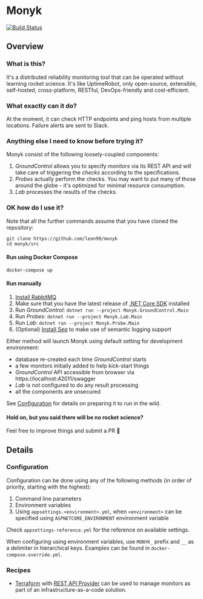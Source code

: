 # Monyk

[![Build Status](https://dev.azure.com/monyk/Monyk/_apis/build/status/Leon99.Monyk?branchName=master)](https://dev.azure.com/monyk/Monyk/_build/latest?definitionId=1&branchName=master)

## Overview

### What is this?

It's a distributed reliability monitoring tool that can be operated without learning rocket science.
It's like UptimeRobot, only open-source, extensible, self-hosted, cross-platform, RESTful, DevOps-friendly and cost-efficient.

### What exactly can it do?

At the moment, it can check HTTP endpoints and ping hosts from multiple locations.
Failure alerts are sent to Slack.

### Anything else I need to know before trying it?

Monyk consist of the following loosely-coupled components:

1. *GroundControl* allows you to specify *monitors* via its REST API and will take care of triggering the *checks* according to the specifications.
2. *Probes* actually perform the checks. You may want to put many of those around the globe - it's optimized for minimal resource consumption.
3. *Lab* processes the results of the checks.

### OK how do I use it?

Note that all the further commands assume that you have cloned the repository:

```Shell
git clone https://github.com/leon99/monyk
cd monyk/src
```

#### Run using Docker Compose

`docker-compose up`

#### Run manually

1. [Install RabbitMQ](https://www.rabbitmq.com/download.html)
2. Make sure that you have the latest release of [.NET Core SDK](https://dotnet.microsoft.com/download) installed
3. Run *GroundControl*: `dotnet run --project Monyk.GroundControl.Main`
4. Run *Probes*: `dotnet run --project Monyk.Lab.Main`
5. Run *Lab*: `dotnet run --project Monyk.Probe.Main`
6. (Optional) [Install Seq](https://docs.getseq.net/docs/getting-started-with-docker) to make use of semantic logging support

Either method will launch Monyk using default setting for development environment:

- database re-created each time *GroundControl* starts
- a few monitors initially added to help kick-start things
- *GroundControl* API accessible from browser via https://localhost:42011/swagger
- *Lab* is not configured to do any result processing
- all the components are unsecured

See [Configuration](#configuration) for details on preparing it to run in the wild.

#### Hold on, but you said there will be no rocket science?

Feel free to improve things and submit a PR 🖖

## Details

### Configuration

Configuration can be done using any of the following methods (in order of priority, starting with the highest):

1. Command line parameters
2. Environment variables
3. Using `appsettings.<environment>.yml`, when `<environment>` can be specified using `ASPNETCORE_ENVIRONMENT` environment variable

Check `appsettings-reference.yml` for the reference on available settings.

When configuring using environment variables, use `MONYK_` prefix and `__` as a delimiter in hierarchical keys. Examples can be found in `docker-compose.override.yml`.

### Recipes

- [Terraform](https://www.terraform.io) with [REST API Provider](https://github.com/Mastercard/terraform-provider-restapi) can be used to manage monitors as part of an infrastructure-as-a-code solution.